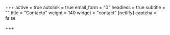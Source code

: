 +++
active = true
autolink = true
email_form = "0"
headless = true
subtitle = ""
title = "Contacto"
weight = 140
widget = "contact"
[netlify]
captcha = false

+++
